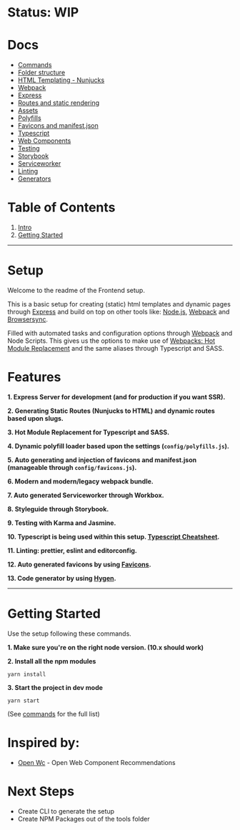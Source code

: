# Status: WIP

# Docs
- [Commands](docs/commands.md)
- [Folder structure](docs/FolderStructure.md)
- [HTML Templating - Nunjucks](docs/Templating.md)
- [Webpack](docs/Webpack.md)
- [Express](docs/Express.md)
- [Routes and static rendering](docs/Routes.md)
- [Assets](docs/Assets.md)
- [Polyfills](docs/Polyfills.md)
- [Favicons and manifest.json](docs/Favicons.md)
- [Typescript](docs/Typescript.md)
- [Web Components](docs/WebComponents.md)
- [Testing](docs/Testing.md)
- [Storybook](docs/Storybook.md)
- [Serviceworker](docs/Serviceworker.md)
- [Linting](docs/Linting.md)
- [Generators](docs/generators.md)

# Table of Contents
1.  [Intro](#markdown-header-setup)
2.  [Getting Started](#markdown-header-getting-started)
------

# Setup #
Welcome to the readme of the Frontend setup.

This is a basic setup for creating (static) html templates and dynamic pages through [Express](https://expressjs.com/) and build on top on other tools like: [Node.js](https://nodejs.org/), [Webpack](http://webpack.github.io/) and [Browsersync](http://www.browsersync.io/).

Filled with automated tasks and configuration options through [Webpack](https://webpack.js.org/) and Node Scripts. This gives us the options to make use of [Webpacks: Hot Module Replacement](https://webpack.js.org/concepts/hot-module-replacement/) and the same aliases through Typescript and SASS.

# Features #
__1. Express Server for development (and for production if you want SSR).__

__2. Generating Static Routes (Nunjucks to HTML) and dynamic routes based upon slugs.__

__3. Hot Module Replacement for Typescript and SASS.__

__4. Dynamic polyfill loader based upon the settings (`config/polyfills.js`).__

__5. Auto generating and injection of favicons and manifest.json (manageable through `config/favicons.js`).__

__6. Modern and modern/legacy webpack bundle.__

__7. Auto generated Serviceworker through Workbox.__

__8. Styleguide through Storybook.__

__9. Testing with Karma and Jasmine.__

__10. Typescript is being used within this setup. [Typescript Cheatsheet](https://github.com/typescript-cheatsheets/react-typescript-cheatsheet).__

__11. Linting: prettier, eslint and editorconfig.__

__12. Auto generated favicons by using [Favicons](https://github.com/itgalaxy/favicons).__

__13. Code generator by using [Hygen](http://www.hygen.io/).__

------

# Getting Started #
Use the setup following these commands.

__1. Make sure you're on the right node version. (10.x should work)__

__2. Install all the npm modules__

`yarn install`

__3. Start the project in dev mode__

`yarn start`

(See [commands](docs/Commands.md) for the full list)

# Inspired by: #
- [Open Wc](https://open-wc.org/) - Open Web Component Recommendations

# Next Steps #
- Create CLI to generate the setup
- Create NPM Packages out of the tools folder
